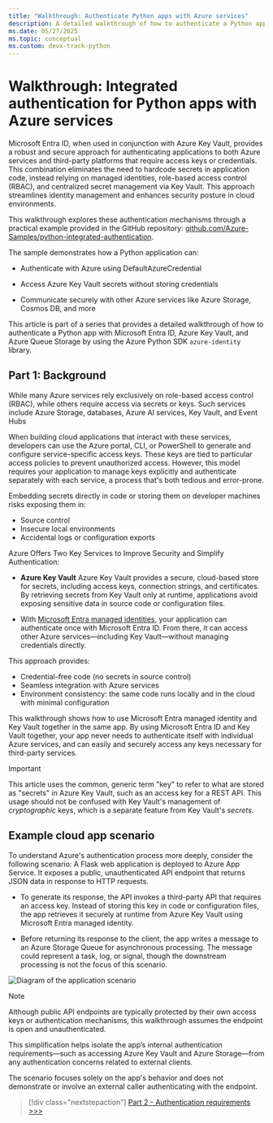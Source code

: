 ```yaml
---
title: "Walkthrough: Authenticate Python apps with Azure services"
description: A detailed walkthrough of how to authenticate a Python app with Microsoft Entra ID, Azure Key Vault, and Azure Queue Storage by using the Azure Python SDK azure-identity library.
ms.date: 05/27/2025
ms.topic: conceptual
ms.custom: devx-track-python
---
```


# Walkthrough: Integrated authentication for Python apps with Azure services

Microsoft Entra ID, when used in conjunction with Azure Key Vault, provides a robust and secure approach for authenticating applications to both Azure services and third-party platforms that require access keys or credentials. This combination eliminates the need to hardcode secrets in application code, instead relying on managed identities, role-based access control (RBAC), and centralized secret management via Key Vault. This approach streamlines identity management and enhances security posture in cloud environments.

This walkthrough explores these authentication mechanisms through a practical example provided in the GitHub repository: [github.com/Azure-Samples/python-integrated-authentication](https://github.com/Azure-Samples/python-integrated-authentication).

The sample demonstrates how a Python application can:

* Authenticate with Azure using DefaultAzureCredential

* Access Azure Key Vault secrets without storing credentials

* Communicate securely with other Azure services like Azure Storage, Cosmos DB, and more

This article is part of a series that provides a detailed walkthrough of how to authenticate a Python app with Microsoft Entra ID, Azure Key Vault, and Azure Queue Storage by using the Azure Python SDK `azure-identity` library.

## Part 1: Background

While many Azure services rely exclusively on role-based access control (RBAC), while others require access via secrets or keys. Such services include Azure Storage, databases, Azure AI services, Key Vault, and Event Hubs

When building cloud applications that interact with these services, developers can use the Azure portal, CLI, or PowerShell to generate and configure service-specific access keys. These keys are tied to particular access policies to prevent unauthorized access. However, this model requires your application to manage keys explicitly and authenticate separately with each service, a process that's both tedious and error-prone.

Embedding secrets directly in code or storing them on developer machines risks exposing them in:

* Source control
* Insecure local environments
* Accidental logs or configuration exports

Azure Offers Two Key Services to Improve Security and Simplify Authentication:

* **Azure Key Vault** Azure Key Vault provides a secure, cloud-based store for secrets, including access keys, connection strings, and certificates. By retrieving secrets from Key Vault only at runtime, applications avoid exposing sensitive data in source code or configuration files.

- With [Microsoft Entra managed identities](/entra/identity/managed-identities-azure-resources/overview), your application can authenticate once with Microsoft Entra ID. From there, it can access other Azure services—including Key Vault—without managing credentials directly.

This approach provides:

* Credential-free code (no secrets in source control)
* Seamless integration with Azure services
* Environment consistency: the same code runs locally and in the cloud with minimal configuration

This walkthrough shows how to use Microsoft Entra managed identity and Key Vault together in the same app. By using Microsoft Entra ID and Key Vault together, your app never needs to authenticate itself with individual Azure services, and can easily and securely access any keys necessary for third-party services.

> [!IMPORTANT]
> This article uses the common, generic term "key" to refer to what are stored as "secrets" in Azure Key Vault, such as an access key for a REST API. This usage should not be confused with Key Vault's management of *cryptographic* keys, which is a separate feature from Key Vault's *secrets*.

## Example cloud app scenario

To understand Azure's authentication process more deeply, consider the following scenario: A Flask web application is deployed to Azure App Service. It exposes a public, unauthenticated API endpoint that returns JSON data in response to HTTP requests.

* To generate its response, the API invokes a third-party API that requires an access key. Instead of storing this key in code or configuration files, the app retrieves it securely at runtime from Azure Key Vault using Microsoft Entra managed identity.

* Before returning its response to the client, the app writes a message to an Azure Storage Queue for asynchronous processing. The message could represent a task, log, or signal, though the downstream processing is not the focus of this scenario.

![Diagram of the application scenario](media/walkthrough-tutorial-authentication/scenario-diagram.png)

> [!NOTE]
> Although public API endpoints are typically protected by their own access keys or authentication mechanisms, this walkthrough assumes the endpoint is open and unauthenticated.
>
> This simplification helps isolate the app’s internal authentication requirements—such as accessing Azure Key Vault and Azure Storage—from any authentication concerns related to external clients.
>
> The scenario focuses solely on the app's behavior and does not demonstrate or involve an external caller authenticating with the endpoint.

> [!div class="nextstepaction"]
> [Part 2 - Authentication requirements >>>](walkthrough-tutorial-authentication-02.md)
